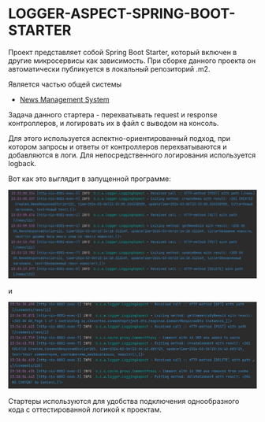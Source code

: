 # LOGGER-ASPECT-SPRING-BOOT-STARTER

Проект представляет собой Spring Boot Starter, который включен в другие микросервисы как зависимость.
При сборке данного проекта он автоматически публикуется в локальный репозиторий .m2.

Является частью общей системы
- [ News Management System](https://github.com/rusakovich-viktar/news-management-system/tree/develop)

Задача данного стартера - перехватывать request и response контроллеров, и логировать их в файл с выводом на консоль.


Для этого используется аспектно-ориентированный подход, при котором запросы и ответы от контроллеров перехватываются и добавляются в логи.
Для непосредственного логирования используется logback.


Вот как это выглядит в запущенной программе:

![docker](https://github.com/rusakovich-viktar/NMS-resourses/raw/rusakovich-viktar-patch-1/aop_logger.jpg)

и 

![docker](https://github.com/rusakovich-viktar/NMS-resourses/raw/rusakovich-viktar-patch-1/aop_com.jpg)

Стартеры используются для удобства подключения однообразного кода с оттестированной логикой к проектам.